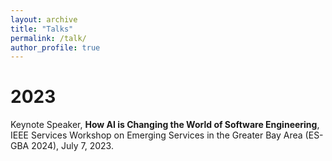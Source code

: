 ```yaml
---
layout: archive
title: "Talks"
permalink: /talk/
author_profile: true
---
```


2023
======
Keynote Speaker, **How AI is Changing the World of Software Engineering**, IEEE Services Workshop on Emerging Services in the Greater Bay Area (ES-GBA 2024), July 7, 2023. 

